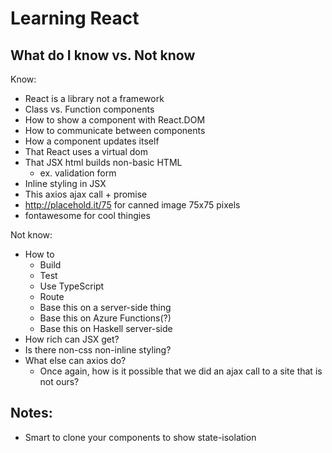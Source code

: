 # Learning React

## What do I know vs. Not know

Know: 

* React is a library not a framework
* Class vs. Function components
* How to show a component with React.DOM
* How to communicate between components
* How a component updates itself
* That React uses a virtual dom
* That JSX html builds non-basic HTML
  * ex. validation form
* Inline styling in JSX
* This axios ajax call + promise
* http://placehold.it/75 for canned image 75x75 pixels
* fontawesome for cool thingies

Not know: 

* How to 
  * Build
  * Test
  * Use TypeScript
  * Route
  * Base this on a server-side thing
  * Base this on Azure Functions(?)
  * Base this on Haskell server-side
* How rich can JSX get?
* Is there non-css non-inline styling?
* What else can axios do?
  * Once again, how is it possible that we did an ajax
    call to a site that is not ours? 

## Notes: 

* Smart to clone your components to show state-isolation